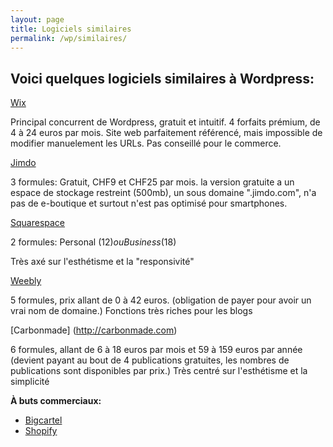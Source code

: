 ```yaml
---
layout: page
title: Logiciels similaires
permalink: /wp/similaires/
---
```


**Voici quelques logiciels similaires à Wordpress:**
---

[Wix](https://fr.wix.com/)

Principal concurrent de Wordpress, gratuit et intuitif.
4 forfaits prémium, de 4 à 24 euros par mois. Site web parfaitement référencé, mais impossible de modifier manuelement les URLs. 
Pas conseillé pour le commerce.



[Jimdo](https://fr.jimdo.com/)

3 formules: Gratuit, CHF9 et CHF25 par mois.
la version gratuite a un espace de stockage restreint (500mb), un sous domaine ".jimdo.com", n'a pas de e-boutique et surtout n'est pas optimisé pour smartphones.



[Squarespace](http://www.sqaurespace.com/) 

2 formules: Personal ($12) ou Business ($18)

Très axé sur l'esthétisme et la "responsivité"



[Weebly](https://www.weebly.com/)

5 formules, prix allant de 0 à 42 euros. (obligation de payer pour avoir un vrai nom de domaine.)
Fonctions très riches pour les blogs

[Carbonmade] (http://carbonmade.com)

6 formules, allant de 6 à 18 euros par mois et 59 à 159 euros par année (devient payant au bout de 4 publications gratuites, les nombres de publications sont disponibles par prix.)
Très centré sur l'esthétisme et la simplicité

**À buts commerciaux:**

* [Bigcartel](https://www.bigcartel.com/)
* [Shopify](https://www.shopify.com/)


